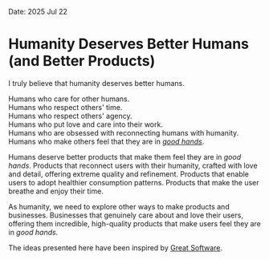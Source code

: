 Date: 2025 Jul 22
# Humanity Deserves Better Humans (and Better Products)
I truly believe that humanity deserves better humans.

Humans who care for other humans.  
Humans who respect others' time.  
Humans who respect others' agency.  
Humans who put love and care into their work.  
Humans who are obsessed with reconnecting humans with humanity.  
Humans who make others feel that they are in *[good hands](https://stephango.com/in-good-hands)*.

Humans deserve better products that make them feel they are in *good hands*. Products that reconnect users with their humanity, crafted with love and detail, offering extreme quality and refinement. Products that enable users to adopt healthier consumption patterns. Products that make the user breathe and enjoy their time.

As humanity, we need to explore other ways to make products and businesses. Businesses that genuinely care about and love their users, offering them incredible, high-quality products that make users feel they are in *good hands.*

The ideas presented here have been inspired by [Great Software](https://maraoz.com/great-software/).